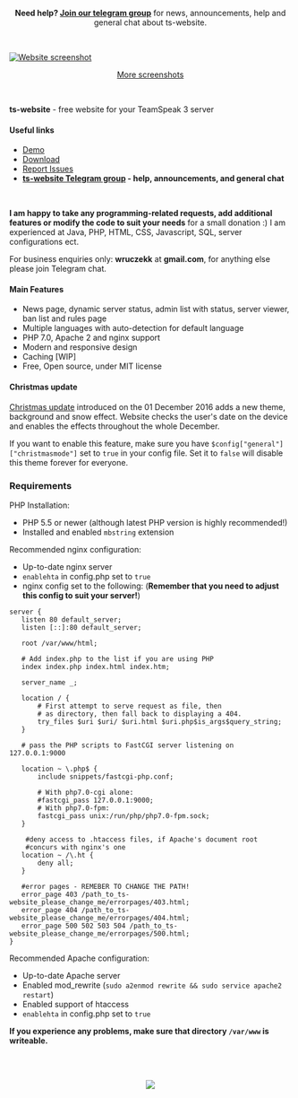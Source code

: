 <p align="center">
<b>Need help? <a href="https://telegram.me/tswebsite">Join our telegram group</a></b> for news, announcements, help and general chat about ts-website.
</p>

<br>

[![Website screenshot](http://i.imgur.com/9UZV6NG.png)](http://imgur.com/a/RUSi2)

<p align="center"><a href="http://imgur.com/a/RUSi2">More screenshots</a></p>

<br>

**ts-website** - free website for your TeamSpeak 3 server<br>

#### Useful links
- [Demo](https://ts.wruczek.tech/)
- [Download](https://github.com/Wruczek/ts-website/archive/master.zip)
- [Report Issues](https://github.com/Wruczek/ts-website/issues/new)
- **[ts-website Telegram group](https://telegram.me/tswebsite) - help, announcements, and general chat**

<br>

**I am happy to take any programming-related requests, add additional features or modify the code to suit your needs** for a small donation :) I am experienced at Java, PHP, HTML, CSS, Javascript, SQL, server configurations ect.

For business enquiries only: **wruczekk** at **gmail.com**, for anything else please join Telegram chat.

#### Main Features
- News page, dynamic server status, admin list with status, server viewer, ban list and rules page
- Multiple languages with auto-detection for default language
- PHP 7.0, Apache 2 and nginx support
- Modern and responsive design
- Caching [WIP]
- Free, Open source, under MIT license

#### Christmas update
[Christmas update](http://i.imgur.com/R0lPz6b.png) introduced on the 01 December 2016 adds a new theme, background and snow effect.
Website checks the user's date on the device and enables the effects throughout the whole December.

If you want to enable this feature, make sure you have ``$config["general"]["christmasmode"]`` set to ``true`` in your config file. Set it to ``false`` will disable this theme forever for everyone.

### Requirements
PHP Installation:
- PHP 5.5 or newer (although latest PHP version is highly recommended!)
- Installed and enabled ``mbstring`` extension

Recommended nginx configuration:
 - Up-to-date nginx server
 - ``enablehta`` in config.php set to ``true``
 - nginx config set to the following: (**Remember that you need to adjust this config to suit your server!**)
 ````
 server {
 	listen 80 default_server;
 	listen [::]:80 default_server;
 
 	root /var/www/html;
 
 	# Add index.php to the list if you are using PHP
 	index index.php index.html index.htm;
 
 	server_name _;
 
 	location / {
 		# First attempt to serve request as file, then
 		# as directory, then fall back to displaying a 404.
 		try_files $uri $uri/ $uri.html $uri.php$is_args$query_string;
 	}
 
 	# pass the PHP scripts to FastCGI server listening on 127.0.0.1:9000
 	
 	location ~ \.php$ {
 		include snippets/fastcgi-php.conf;
 	
 		# With php7.0-cgi alone:
 		#fastcgi_pass 127.0.0.1:9000;
 		# With php7.0-fpm:
 		fastcgi_pass unix:/run/php/php7.0-fpm.sock;
 	}
 
 	 #deny access to .htaccess files, if Apache's document root
 	 #concurs with nginx's one
 	location ~ /\.ht {
 		deny all;
 	}
 
 	#error pages - REMEBER TO CHANGE THE PATH!
 	error_page 403 /path_to_ts-website_please_change_me/errorpages/403.html;
 	error_page 404 /path_to_ts-website_please_change_me/errorpages/404.html;
 	error_page 500 502 503 504 /path_to_ts-website_please_change_me/errorpages/500.html;
 }
 ````

Recommended Apache configuration:
 - Up-to-date Apache server
 - Enabled mod_rewrite (``sudo a2enmod rewrite && sudo service apache2 restart``)
 - Enabled support of htaccess
 - ``enablehta`` in config.php set to ``true``

**If you experience any problems, make sure that directory ``/var/www`` is writeable.**

<br><br>
<p align="center">
<a href="https://www.paypal.com/cgi-bin/webscr?cmd=_s-xclick&hosted_button_id=9PL5J7ULZQYJQ" target="_blank"><img src="https://i.imgur.com/s1u7rju.png?1"></a>
</p>
